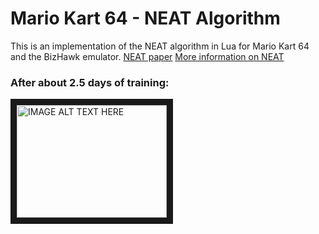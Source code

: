 # Mario Kart 64 - NEAT Algorithm

This is an implementation of the NEAT algorithm in Lua for Mario Kart 64 and the BizHawk emulator. 
[NEAT paper](http://nn.cs.utexas.edu/downloads/papers/stanley.ec02.pdf)
[More information on NEAT](https://www.cs.ucf.edu/~kstanley/neat.html)

### After about 2.5 days of training:
<a href="https://youtu.be/tmltm0ZHkHw" target="_blank"><img src="http://img.youtube.com/vi/tmltm0ZHkHw/0.jpg" 
alt="IMAGE ALT TEXT HERE" width="240" height="180" border="10" /></a>

